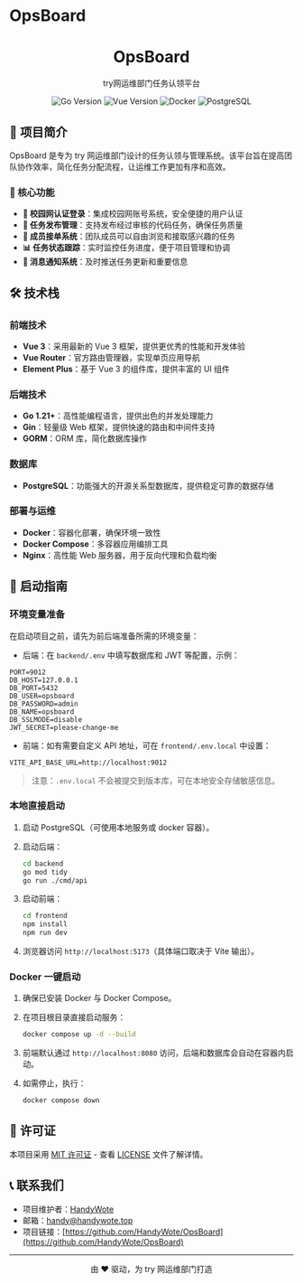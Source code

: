# OpsBoard

<div align="center">
  <h1>OpsBoard</h1>
  <p>try网运维部门任务认领平台</p>
  
  <img src="https://img.shields.io/badge/Go-1.21+-00ADD8?style=for-the-badge&logo=go&logoColor=white" alt="Go Version">
  <img src="https://img.shields.io/badge/Vue-3.x-4FC08D?style=for-the-badge&logo=vue.js&logoColor=white" alt="Vue Version">
  <img src="https://img.shields.io/badge/Docker-2496ED?style=for-the-badge&logo=docker&logoColor=white" alt="Docker">
  <img src="https://img.shields.io/badge/PostgreSQL-336791?style=for-the-badge&logo=postgresql&logoColor=white" alt="PostgreSQL">
</div>

## 📖 项目简介

OpsBoard 是专为 try 网运维部门设计的任务认领与管理系统。该平台旨在提高团队协作效率，简化任务分配流程，让运维工作更加有序和高效。

### 🎯 核心功能

- **🔐 校园网认证登录**：集成校园网账号系统，安全便捷的用户认证
- **📝 任务发布管理**：支持发布经过审核的代码任务，确保任务质量
- **👥 成员接单系统**：团队成员可以自由浏览和接取感兴趣的任务
- **📊 任务状态跟踪**：实时监控任务进度，便于项目管理和协调
- **🔔 消息通知系统**：及时推送任务更新和重要信息

## 🛠️ 技术栈

### 前端技术
- **Vue 3**：采用最新的 Vue 3 框架，提供更优秀的性能和开发体验
- **Vue Router**：官方路由管理器，实现单页应用导航
- **Element Plus**：基于 Vue 3 的组件库，提供丰富的 UI 组件

### 后端技术
- **Go 1.21+**：高性能编程语言，提供出色的并发处理能力
- **Gin**：轻量级 Web 框架，提供快速的路由和中间件支持
- **GORM**：ORM 库，简化数据库操作

### 数据库
- **PostgreSQL**：功能强大的开源关系型数据库，提供稳定可靠的数据存储

### 部署与运维
- **Docker**：容器化部署，确保环境一致性
- **Docker Compose**：多容器应用编排工具
- **Nginx**：高性能 Web 服务器，用于反向代理和负载均衡

## 🚀 启动指南

### 环境变量准备

在启动项目之前，请先为前后端准备所需的环境变量：

- 后端：在 `backend/.env` 中填写数据库和 JWT 等配置，示例：

```env
PORT=9012
DB_HOST=127.0.0.1
DB_PORT=5432
DB_USER=opsboard
DB_PASSWORD=admin
DB_NAME=opsboard
DB_SSLMODE=disable
JWT_SECRET=please-change-me
```

- 前端：如有需要自定义 API 地址，可在 `frontend/.env.local` 中设置：

```env
VITE_API_BASE_URL=http://localhost:9012
```

> 注意：`.env.local` 不会被提交到版本库，可在本地安全存储敏感信息。

### 本地直接启动

1. 启动 PostgreSQL（可使用本地服务或 docker 容器）。
2. 启动后端：

   ```bash
   cd backend
   go mod tidy
   go run ./cmd/api
   ```

3. 启动前端：

   ```bash
   cd frontend
   npm install
   npm run dev
   ```

4. 浏览器访问 `http://localhost:5173`（具体端口取决于 Vite 输出）。

### Docker 一键启动

1. 确保已安装 Docker 与 Docker Compose。
2. 在项目根目录直接启动服务：

   ```bash
   docker compose up -d --build
   ```

3. 前端默认通过 `http://localhost:8080` 访问，后端和数据库会自动在容器内启动。
4. 如需停止，执行：

   ```bash
   docker compose down
   ```

## 📄 许可证

本项目采用 [MIT 许可证](LICENSE) - 查看 [LICENSE](LICENSE) 文件了解详情。

## 📞 联系我们

- 项目维护者：[HandyWote](https://github.com/HandyWote)
- 邮箱：handy@handywote.top
- 项目链接：[https://github.com/HandyWote/OpsBoard](https://github.com/HandyWote/OpsBoard)

---

<div align="center">
  <p>由 ❤️ 驱动，为 try 网运维部门打造</p>
</div>
